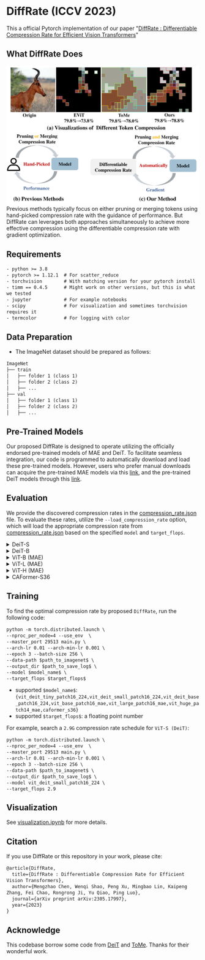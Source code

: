 # DiffRate (ICCV 2023)
This a official Pytorch implementation of our paper "[DiffRate : Differentiable Compression Rate for Efficient Vision Transformers](https://arxiv.org/abs/2305.17997)"


## What DiffRate Does
![intriduction](figures/introduction.png)
Previous methods typically focus on either pruning or merging tokens using hand-picked compression rate with the guidance of performance. But DiffRate can leverages both approaches simultaneously to achieve more effective compression using the differentiable compression rate with gradient optimization.

## Requirements
```
- python >= 3.8
- pytorch >= 1.12.1  # For scatter_reduce
- torchvision        # With matching version for your pytorch install
- timm == 0.4.5      # Might work on other versions, but this is what we tested
- jupyter            # For example notebooks
- scipy              # For visualization and sometimes torchvision requires it
- termcolor          # For logging with color
```


## Data Preparation
- The ImageNet dataset should be prepared as follows:
```
ImageNet
├── train
│   ├── folder 1 (class 1)
│   ├── folder 2 (class 2)
│   ├── ...
├── val
│   ├── folder 1 (class 1)
│   ├── folder 2 (class 2)
│   ├── ...

```

## Pre-Trained Models
Our proposed DiffRate is designed to operate utilizing the officially endorsed pre-trained models of MAE and DeiT. To facilitate seamless integration, our code is programmed to automatically download and load these pre-trained models. However, users who prefer manual downloads can acquire the pre-trained MAE models via this [link](https://github.com/facebookresearch/mae/blob/main/FINETUNE.md), and the pre-trained DeiT models through this [link](https://github.com/facebookresearch/deit/blob/main/README_deit.md).
 


## Evaluation
We provide the discovered compression rates in the [compression_rate.json](https://github.com/anonymous998899/DiffRate/blob/main/compression_rate.json) file. To evaluate these rates, utilize the `--load_compression_rate` option, which will load the appropriate compression rate from [compression_rate.json](https://github.com/anonymous998899/DiffRate/blob/main/compression_rate.json) based on the specified `model` and `target_flops`.

<details>

<summary>DeiT-S</summary>

For the `ViT-S (DeiT)` model, we currently offer support for the `--target_flops` option with `{2.3,2.5,2.7,2.9,3.1}`. To illustrate, an example evaluating the `ViT-S (DeiT)` model with `2.9G` FLOPs would be:
```
python main.py --eval --load_compression_rate --data-path $path_to_imagenet$ --model vit_deit_small_patch16_224 --target_flops 2.9
```
This should give:
```
Acc@1 79.538 Acc@5 94.828 loss 0.902 flops 2.905
```

</details>

<details>

<summary>DeiT-B</summary>

For the `ViT-B (DeiT)` model, we currently offer support for the `--target_flops` option with `{8.7,10.0,10.4,11.5,12.5}`. To illustrate, an example evaluating the `ViT-B (DeiT)` model with `11.5G` FLOPs would be:
```
python main.py --eval --load_compression_rate --data-path $path_to_imagenet$ --model vit_deit_base_patch16_224 --target_flops 11.5
```
This should give:
```
Acc@1 81.498 Acc@5 95.404 loss 0.861 flops 11.517
```
</details>

<details>

<summary>ViT-B (MAE)</summary>

For the `ViT-B (MAE)` model, we currently offer support for the `--target_flops` option with `{8.7,10.0,10.4,11.5}`. To illustrate, an example evaluating the `ViT-B (MAE)` model with `11.5G` FLOPs would be:
```
python main.py --eval --load_compression_rate --data-path $path_to_imagenet$ --model vit_base_patch16_mae --target_flops 11.5
```
This should give:
```
Acc@1 82.864 Acc@5 96.148 loss 0.794 flops 11.517
```
</details>

<details>

<summary>ViT-L (MAE)</summary>

For the `ViT-L (MAE)` model, we currently offer support for the `--target_flops` option with `{31.0,34.7,38.5,42.3,46.1}`. To illustrate, an example evaluating the `ViT-L (MAE)` model with `42.3G` FLOPs would be:
```
python main.py --eval --load_compression_rate --data-path $path_to_imagenet$ --model vit_large_patch16_mae --target_flops 42.3
```
This should give:
```
Acc@1 85.658 Acc@5 97.442 loss 0.683 flops 42.290
```
</details>

<details>
<summary>ViT-H (MAE)</summary>

For the `ViT-H (MAE)` model, we currently offer support for the `--target_flops` option with `{83.7,93.2,103.4,124.5}`. To illustrate, an example evaluating the `ViT-H (MAE)` model with `103.4G` FLOPs would be:
```
python main.py --eval --load_compression_rate --data-path $path_to_imagenet$ --model vit_huge_patch14_mae --target_flops 103.4
```
This should give:
```
Acc@1 86.664 Acc@5 97.894 loss 0.602 flops 103.337
```
</details>

<details>
<summary>CAFormer-S36</summary>

For the `CAFormer-S36` model, we currently offer support for the `--target_flops` option with `{5.2,5.6,6.0}`. To illustrate, an example evaluating the `CAFormer-S36` model with `5.6` FLOPs would be:
```
python main.py --eval --load_compression_rate --data-path $path_to_imagenet$ --model caformer_s36 --target_flops 5.6
```
This should give:
```
Acc@1 83.910 Acc@5 96.710 loss 0.712 flops 5.604
```
</details>



## Training

To find the optimal compression rate by proposed `DiffRate`, run the following code:
```
python -m torch.distributed.launch \
--nproc_per_node=4 --use_env  \
--master_port 29513 main.py \
--arch-lr 0.01 --arch-min-lr 0.001 \
--epoch 3 --batch-size 256 \
--data-path $path_to_imagenet$ \
--output_dir $path_to_save_log$ \
--model $model_name$ \
--target_flops $target_flops$
```
- supported `$model_name$`: `{vit_deit_tiny_patch16_224,vit_deit_small_patch16_224,vit_deit_base_patch16_224,vit_base_patch16_mae,vit_large_patch16_mae,vit_huge_patch14_mae,caformer_s36}`
- supported `$target_flops$`: a floating point number

For example, search a `2.9G` compression rate schedule for `ViT-S (DeiT)`:
```
python -m torch.distributed.launch \
--nproc_per_node=4 --use_env  \
--master_port 29513 main.py \
--arch-lr 0.01 --arch-min-lr 0.001 \
--epoch 3 --batch-size 256 \
--data-path $path_to_imagenet$ \
--output_dir $path_to_save_log$ \
--model vit_deit_small_patch16_224 \
--target_flops 2.9
```

## Visualization
See [visualization.ipynb](https://github.com/anonymous998899/DiffRate/blob/main/visualization.ipynb) for more details.

## Citation
If you use DiffRate or this repository in your work, please cite:
```
@article{DiffRate,
  title={DiffRate : Differentiable Compression Rate for Efficient Vision Transformers},
  author={Mengzhao Chen, Wenqi Shao, Peng Xu, Mingbao Lin, Kaipeng Zhang, Fei Chao, Rongrong Ji, Yu Qiao, Ping Luo},
  journal={arXiv preprint arXiv:2305.17997},
  year={2023}
}
```

## Acknowledge
This codebase borrow some code from [DeiT](https://github.com/facebookresearch/deit) and [ToMe](https://github.com/facebookresearch/ToMe). Thanks for their wonderful work.
